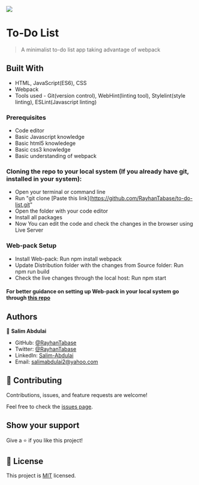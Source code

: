 ![](https://img.shields.io/badge/Microverse-blueviolet)

# To-Do List

> A minimalist to-do list app taking advantage of webpack 

## Built With

- HTML, JavaScript(ES6), CSS
- Webpack
- Tools used - Git(version control), WebHint(linting tool), Stylelint(style linting), ESLint(Javascript linting)

### Prerequisites

- Code editor
- Basic Javascript knowledge
- Basic html5 knowledege
- Basic css3 knowledge
- Basic understanding of webpack

### Cloning the repo to your local system (If you already have git, installed in your system):

- Open your terminal or command line
- Run "git clone [Paste this link](https://github.com/RayhanTabase/to-do-list.git"
- Open the folder with your code editor
- Install all packages
- Now You can edit the code and check the changes in the browser using Live Server

### Web-pack Setup

- Install Web-pack: Run npm install webpack
- Update Distribution folder with the changes from Source folder: Run npm run build
- Check the live changes through the local host: Run npm start

#### For better guidance on setting up Web-pack in your local system go through [this repo](https://github.com/Vagyasri/Webpack-Setup.git)

## Authors

👤 **Salim Abdulai**

- GitHub: [@RayhanTabase](https://github.com/RayhanTabase)
- Twitter: [@RayhanTabase](https://twitter.com/@RayhanTabase)
- LinkedIn: [Salim-Abdulai](https://linkedin.com/in/salim-abdulai-5430065b)
- Email: salimabdulai2@yahoo.com

## 🤝 Contributing

Contributions, issues, and feature requests are welcome!

Feel free to check the [issues page](../../issues/).

## Show your support

Give a ⭐️ if you like this project!

## 📝 License

This project is [MIT](./MIT.md) licensed.

